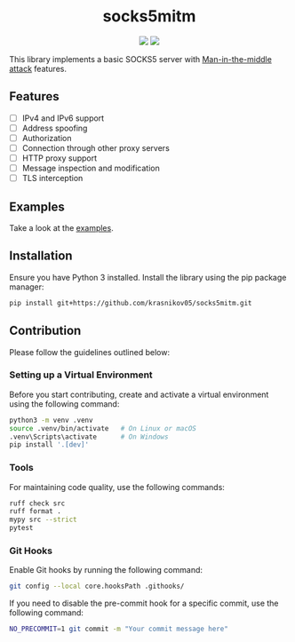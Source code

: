 <div align="center">
<h1>socks5mitm</h1>
<a href="https://opensource.org/licenses/MIT)"><img src="https://img.shields.io/badge/License-MIT-yellow.svg?style=for-the-badge"></a>
<img src="https://img.shields.io/github/v/tag/krasnikov05/socks5mitm?style=for-the-badge&label=version">
</div>

This library implements a basic SOCKS5 server with [Man-in-the-middle attack](https://en.wikipedia.org/wiki/Man-in-the-middle_attack) features.

Features
--------
- [ ] IPv4 and IPv6 support
- [ ] Address spoofing
- [ ] Authorization
- [ ] Connection through other proxy servers
- [ ] HTTP proxy support
- [ ] Message inspection and modification
- [ ] TLS interception

Examples
--------
Take a look at the [examples](https://github.com/Krasnikov05/socks5mitm/tree/main/examples).

Installation
------------
Ensure you have Python 3 installed. Install the library using the pip package manager:
```sh
pip install git+https://github.com/krasnikov05/socks5mitm.git
```

Contribution
------------

Please follow the guidelines outlined below:

### Setting up a Virtual Environment

Before you start contributing, create and activate a virtual environment using the following command:

```sh
python3 -m venv .venv
source .venv/bin/activate   # On Linux or macOS
.venv\Scripts\activate      # On Windows
pip install '.[dev]'
```

### Tools

For maintaining code quality, use the following commands:

```sh
ruff check src
ruff format .
mypy src --strict
pytest
```

### Git Hooks

Enable Git hooks by running the following command:

```sh
git config --local core.hooksPath .githooks/
```

If you need to disable the pre-commit hook for a specific commit, use the following command:

```sh
NO_PRECOMMIT=1 git commit -m "Your commit message here"
```
